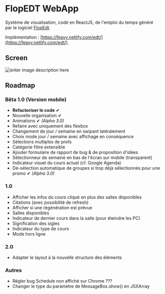 

# FlopEDT WebApp
Système de visualisation, codé en ReactJS, de l'emploi du temps généré par le logiciel [FlopEdt](http://www.flopedt.org/).

Implémentation : [https://feavy.netlify.com/edt/](https://feavy.netlify.com/edt/).

## Screen
![enter image description here](https://image.prntscr.com/image/02F7cTrxQLWZKHnO8CsUAw.png)
## Roadmap

### Bêta 1.0 (Version mobile)
- **Refactoriser le code** ✔
- Nouvelle organisation ✔
- Animations ✔ *(Alpha 3.0)*
- Refaire avec uniquement des flexbox
- Changement de jour / semaine en swipant latéralement
- Choix mode jour / semaine avec affichage en conséquence
- Sélections multiples de profs
- Catégorie filtre extensible
- Ajouter formulaire de rapport de bug & de proposition d'idées
- Sélectionneur de semaine en bas de l'écran sur mobile (transparent)
- Indicateur visuel du cours actuel (cf. Google Agenda)
- Dé-sélection automatique de groupes si trop déjà sélectionnés pour une promo ✔ *(Alpha 3.0)*

### 1.0
- Afficher les infos du cours cliqué en plus des salles disponibles
- Citations (avec possibilité de refresh)
- Afficher si une régénération est prévue
- Salles disponibles
- Indicateur de dernier cours dans la salle (pour éteindre les PC)
- Signification des sigles
- Indicateur du type de cours
- Mode hors ligne  

### 2.0

- Adapter le layout à la nouvelle structure des éléments

 ### Autres

- Régler bug Schedule non affiché sur Chrome ???
- Changer le type du paramètre de MessageBox.show() en JSXArray
